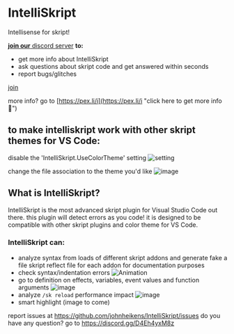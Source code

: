 # IntelliSkript

 Intellisense for skript!

[**join our** discord server](https://discord.gg/hcSVXb4J7k "click here to join 💖") **to:**

* get more info about IntelliSkript
* ask questions about skript code and get answered within seconds
* report bugs/glitches

[join](https://discord.gg/hcSVXb4J7k "click here to join 💖")

more info? go to [https://pex.li/i](https://pex.li/i "click here to get more info 💖")

## to make intelliskript work with other skript themes for VS Code:

disable the 'IntelliSkript.UseColorTheme' setting
![setting](https://user-images.githubusercontent.com/50964021/205459970-b192de41-d5ad-4353-a734-9d6a39f1c3fe.gif)

change the file association to the theme you'd like
![image](https://user-images.githubusercontent.com/50964021/205463033-63696532-1713-447a-a13c-b21f06b4bd13.png)

## What is IntelliSkript?

IntelliSkript is the most advanced skript plugin for Visual Studio Code out there. this plugin will detect errors as you code! it is designed to be compatible with other skript plugins and color theme for VS Code.

### IntelliSkript can:

- analyze syntax from loads of different skript addons and generate fake a file skript reflect file for each addon for documentation purposes
- check syntax/indentation errors
  ![Animation](https://user-images.githubusercontent.com/50964021/204584349-18d29e3a-ed19-4f58-99be-f9e0d4fda7cf.gif)
- go to definition on effects, variables, event values and function arguments
  ![image](https://user-images.githubusercontent.com/50964021/204463996-8b9ee466-41a5-45f9-bedd-e3fa9b320771.png)
- analyze `/sk reload` performance impact
  ![image](https://user-images.githubusercontent.com/50964021/204579516-09165dba-7638-4307-a51b-f275c3c20643.png)
- smart highlight
  (image to come)

report issues at https://github.com/johnheikens/IntelliSkript/issues
do you have any question? go to https://discord.gg/D4Eh4yxM8z
